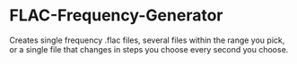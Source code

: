 # FLAC-Frequency-Generator
Creates single frequency .flac files, several files within the range you pick, or a single file that changes in steps you choose every second you choose. 
